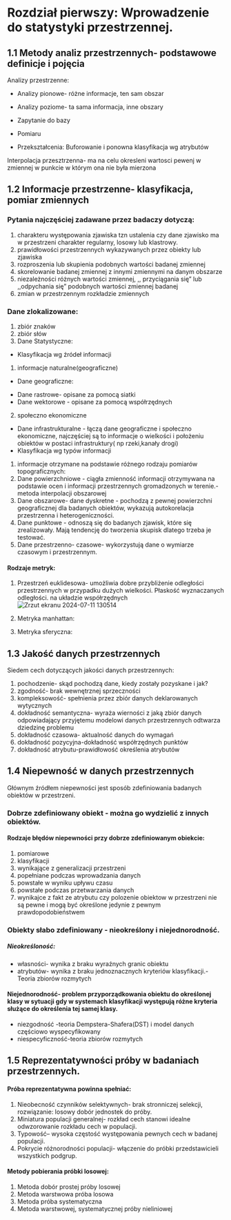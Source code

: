 # Rozdział pierwszy: Wprowadzenie do statystyki przestrzennej.

## 1.1 Metody analiz przestrzennych- podstawowe definicje i pojęcia
Analizy przestrzenne:
* Analizy pionowe- różne informacje, ten sam obszar
* Analizy poziome- ta sama informacja, inne obszary


* Zapytanie do bazy
* Pomiaru
* Przekształcenia: Buforowanie i ponowna klasyfikacja wg atrybutów

Interpolacja przesztrzenna- ma na celu okresleni wartosci pewenj w zmiennej w punkcie w którym ona nie była mierzona
## 1.2 Informacje przestrzenne- klasyfikacja, pomiar zmiennych
### Pytania najczęściej zadawane przez badaczy dotyczą:
1. charakteru występowania zjawiska tzn ustalenia czy dane zjawisko ma w przestrzeni charakter regularny, losowy lub klastrowy.
2. prawidłowości przestrzennych wykazywanych przez obiekty lub zjawiska
3. rozproszenia lub skupienia podobnych wartości badanej zmiennej 
4. skorelowanie badanej zmiennej  z innymi zmiennymi na danym obszarze
5. niezależności różnych wartości zmiennej, ,, przyciągania się” lub ,,odpychania się” podobnych wartości zmiennej badanej 
6. zmian w przestrzennym rozkładzie zmiennych
### Dane zlokalizowane:
1.  zbiór znaków 
2. zbiór słów
3. Dane Statystyczne:
* Klasyfikacja wg źródeł informacji
1.  informacje naturalne(geograficzne)
  * Dane geograficzne:
- Dane rastrowe- opisane za pomocą siatki 
- Dane wektorowe - opisane za pomocą współrzędnych
2. społeczno ekonomiczne
* Dane infrastrukturalne - łączą dane geograficzne i społeczno ekonomiczne, najczęściej są to informacje o wielkości i położeniu obiektów w postaci infrastruktury( np rzeki,kanały drogi)
* Klasyfikacja wg typów informacji
1. informacje otrzymane na podstawie różnego rodzaju pomiarów topograficznych:
1. Dane powierzchniowe - ciągła zmienność informacji otrzymywana na podstawie ocen i informacji przestrzennych gromadzonych w terenie.- metoda interpolacji obszarowej
1. Dane obszarowe- dane dyskretne - pochodzą z pewnej powierzchni geograficznej dla badanych obiektów, wykazują autokorelacja przestrzenna i heterogeniczności.
1. Dane punktowe - odnoszą się do badanych zjawisk, które się zrealizowały. Mają tendencję do tworzenia skupisk dlatego trzeba je testować. 
1. Dane przestrzenno- czasowe- wykorzystują dane o wymiarze czasowym i przestrzennym.

#### Rodzaje metryk:

1. Przestrzeń euklidesowa- umożliwia dobre przybliżenie odległości przestrzennych w przypadku dużych wielkości. Płaskość wyznaczanych odległości.
na układzie współrzędnych 
![Zrzut ekranu 2024-07-11 130514](https://github.com/user-attachments/assets/93c40e8a-80bb-4d60-ad63-5af944881ec0)


2. Metryka manhattan:

3. Metryka sferyczna:


## 1.3 Jakość danych przestrzennych

Siedem cech dotyczących jakości danych przestrzennych:
1. pochodzenie- skąd pochodzą dane, kiedy zostały pozyskane i jak?
1. zgodność- brak wewnętrznej sprzeczności
1. kompleksowość- spełnienia przez zbiór danych deklarowanych wytycznych
1. dokładność semantyczna- wyraża wierności z jaką zbiór danych odpowiadający przyjętemu modelowi danych przestrzennych odtwarza dziedzinę problemu
1. dokładność czasowa- aktualność danych do wymagań
1. dokładność pozycyjna-dokładność współrzędnych punktów
1. dokładność atrybutu-prawidłowość określenia atrybutów

## 1.4 Niepewność w danych przestrzennych

Głównym źródłem niepewności jest sposób zdefiniowania badanych obiektów w przestrzeni.

### Dobrze zdefiniowany obiekt - można go wydzielić z innych obiektów.

#### Rodzaje błędów niepewności przy dobrze zdefiniowanym obiekcie:
1. pomiarowe
1. klasyfikacji
1. wynikające z generalizacji przestrzeni
1. popełniane podczas wprowadzania danych
1. powstałe w wyniku upływu czasu 
1. powstałe podczas przetwarzania danych
1. wynikajce z fakt ze atrybutu czy polozenie obiektow w przestrzeni nie są pewne i mogą być określone jedynie z pewnym prawdopodobieństwem
### Obiekty słabo zdefiniowany - nieokreślony i niejednorodność.
##### Nieokreśloność:
* własności- wynika z braku wyraźnych granic obiektu
* atrybutów- wynika z braku jednoznacznych kryteriów klasyfikacji.- Teoria zbiorów rozmytych
#### Niejednorodność- problem przyporządkowania obiektu do określonej klasy w sytuacji gdy w systemach klasyfikacji występują różne kryteria służące do określenia tej samej klasy.
* niezgodność -teoria Dempstera-Shafera(DST) i model danych częściowo wyspecyfikowany
* niespecyficzność-teoria zbiorów rozmytych

## 1.5 Reprezentatywności próby w badaniach przestrzennych.

#### Próba reprezentatywna powinna spełniać:
1. Nieobecność czynników selektywnych- brak stronniczej selekcji, rozwiązanie: losowy dobór jednostek do próby.
1. Miniatura populacji generalnej- rozkład cech stanowi idealne odwzorowanie rozkładu cech w populacji.
1. Typowość– wysoka częstość występowania pewnych cech w badanej populacji.
1. Pokrycie różnorodności populacji-  włączenie do próbki przedstawicieli wszystkich podgrup.
#### Metody pobierania próbki losowej:
1. Metoda dobór prostej próby losowej
1. Metoda warstwowa próba losowa 
1. Metoda próba systematyczna 
1. Metoda warstwowej, systematycznej próby nieliniowej



